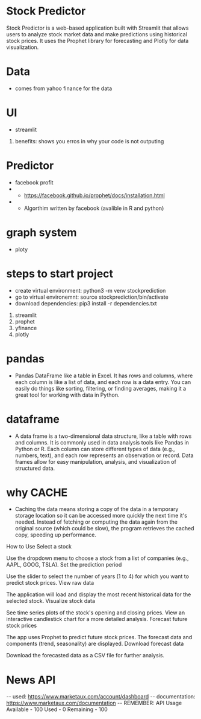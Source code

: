# Stock Predictor

Stock Predictor is a web-based application built with Streamlit that allows users to analyze stock market data and make predictions using historical stock prices. It uses the Prophet library for forecasting and Plotly for data visualization.



# Data
- comes from yahoo finance for the data

# UI
- streamlit
1. benefits: shows you erros in why your code is not outputing

# Predictor
- facebook profit
- - https://facebook.github.io/prophet/docs/installation.html
 -  - Algorthim written by facebook (avalible in R and python)


# graph system
- ploty

# steps to start project
- create virtual environment: python3 -m venv stockprediction
- go to virtual environemnt: source stockprediction/bin/activate 
- download dependencies: pip3 install -r dependencies.txt
1. streamlit
2. prophet 
3. yfinance
4. plotly  


# pandas 
- Pandas DataFrame like a table in Excel. It has rows and columns, where each column is like a list of data, and each row is a data entry. You can easily do things like sorting, filtering, or finding averages, making it a great tool for working with data in Python.

# dataframe
- A data frame is a two-dimensional data structure, like a table with rows and columns. It is commonly used in data analysis tools like Pandas in Python or R. Each column can store different types of data (e.g., numbers, text), and each row represents an observation or record. Data frames allow for easy manipulation, analysis, and visualization of structured data.

# why CACHE
- Caching the data means storing a copy of the data in a temporary storage location so it can be accessed more quickly the next time it's needed. Instead of fetching or computing the data again from the original source (which could be slow), the program retrieves the cached copy, speeding up performance.



How to Use
Select a stock

Use the dropdown menu to choose a stock from a list of companies (e.g., AAPL, GOOG, TSLA).
Set the prediction period

Use the slider to select the number of years (1 to 4) for which you want to predict stock prices.
View raw data

The application will load and display the most recent historical data for the selected stock.
Visualize stock data

See time series plots of the stock's opening and closing prices.
View an interactive candlestick chart for a more detailed analysis.
Forecast future stock prices

The app uses Prophet to predict future stock prices. The forecast data and components (trend, seasonality) are displayed.
Download forecast data

Download the forecasted data as a CSV file for further analysis.


# News API
-- used: https://www.marketaux.com/account/dashboard
-- documentation: https://www.marketaux.com/documentation
-- REMEMBER: API Usage
            Available - 100
            Used - 0
            Remaining - 100